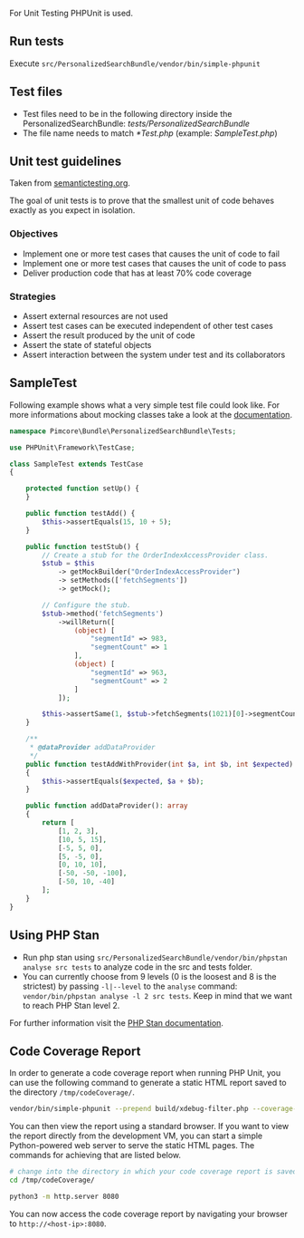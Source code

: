 For Unit Testing PHPUnit is used.

## Run tests
Execute `src/PersonalizedSearchBundle/vendor/bin/simple-phpunit`

## Test files
- Test files need to be in the following directory inside the PersonalizedSearchBundle: _tests/PersonalizedSearchBundle_
- The file name needs to match _*Test.php_ (example: _SampleTest.php_)

## Unit test guidelines
Taken from [semantictesting.org](https://semantictesting.org/).

The goal of unit tests is to prove that the smallest unit of code behaves exactly as you expect in isolation.

### Objectives
- Implement one or more test cases that causes the unit of code to fail
- Implement one or more test cases that causes the unit of code to pass
- Deliver production code that has at least 70% code coverage

### Strategies
- Assert external resources are not used
- Assert test cases can be executed independent of other test cases
- Assert the result produced by the unit of code
- Assert the state of stateful objects
- Assert interaction between the system under test and its collaborators

## SampleTest
Following example shows what a very simple test file could look like. For more informations about mocking classes take a look at the [documentation](https://phpunit.readthedocs.io/en/9.1/test-doubles.html).
```php
namespace Pimcore\Bundle\PersonalizedSearchBundle\Tests;

use PHPUnit\Framework\TestCase;

class SampleTest extends TestCase
{

    protected function setUp() {
    }

    public function testAdd() {
        $this->assertEquals(15, 10 + 5);
    }

    public function testStub() {
        // Create a stub for the OrderIndexAccessProvider class.
        $stub = $this
            -> getMockBuilder("OrderIndexAccessProvider")
            -> setMethods(['fetchSegments'])
            -> getMock();

        // Configure the stub.
        $stub->method('fetchSegments')
            ->willReturn([
                (object) [
                    "segmentId" => 983,
                    "segmentCount" => 1
                ],
                (object) [
                    "segmentId" => 963,
                    "segmentCount" => 2
                ]
            ]);

        $this->assertSame(1, $stub->fetchSegments(1021)[0]->segmentCount);
    }

    /**
     * @dataProvider addDataProvider
     */
    public function testAddWithProvider(int $a, int $b, int $expected)
    {
        $this->assertEquals($expected, $a + $b);
    }

    public function addDataProvider(): array
    {
        return [
            [1, 2, 3],
            [10, 5, 15],
            [-5, 5, 0],
            [5, -5, 0],
            [0, 10, 10],
            [-50, -50, -100],
            [-50, 10, -40]
        ];
    }
}
```

## Using PHP Stan
- Run php stan using `src/PersonalizedSearchBundle/vendor/bin/phpstan analyse src tests` to analyze code in the src and tests folder.
- You can currently choose from 9 levels (0 is the loosest and 8 is the strictest) by passing `-l|--level` to the `analyse` command: `vendor/bin/phpstan analyse -l 2 src tests`. Keep in mind that we want to reach PHP Stan level 2.

For further information visit the [PHP Stan documentation](https://phpstan.org/user-guide/command-line-usage).

## Code Coverage Report

In order to generate a code coverage report when running PHP Unit, you can use the following command to generate a static HTML report saved to the directory `/tmp/codeCoverage/`.

```bash
vendor/bin/simple-phpunit --prepend build/xdebug-filter.php --coverage-html /tmp/codeCoverage/
```

You can then view the report using a standard browser.
If you want to view the report directly from the development VM, you can start a simple Python-powered web server to serve the static HTML pages.
The commands for achieving that are listed below.

```bash
# change into the directory in which your code coverage report is saved in
cd /tmp/codeCoverage/

python3 -m http.server 8080
```

You can now access the code coverage report by navigating your browser to `http://<host-ip>:8080`.
